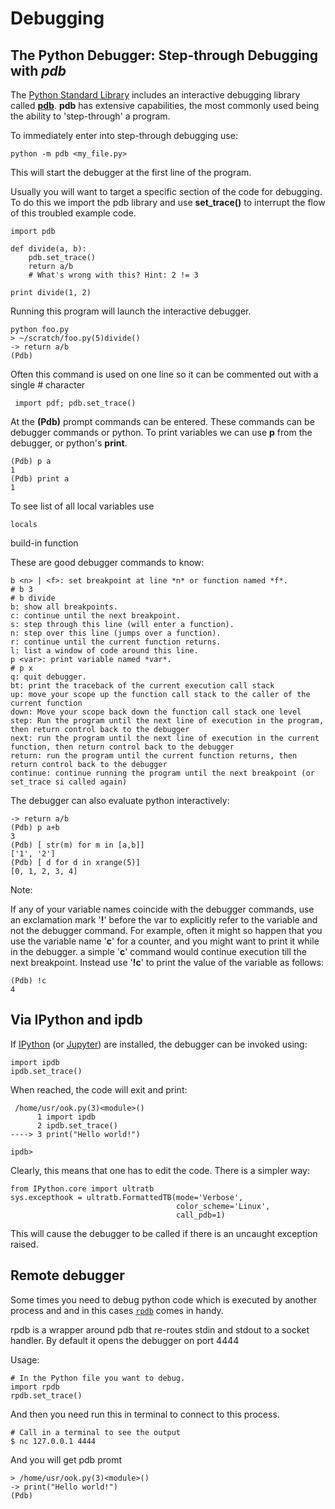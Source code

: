 # Debugging



## The Python Debugger: Step-through Debugging with _pdb_


The [Python Standard Library](https://docs.python.org/2/library/) includes an interactive debugging library called [**pdb**](https://docs.python.org/2/library/pdb.html). **pdb** has extensive capabilities, the most commonly used being the ability to 'step-through' a program.

To immediately enter into step-through debugging use:

```
python -m pdb <my_file.py>

```

This will start the debugger at the first line of the program.

Usually you will want to target a specific section of the code for debugging. To do this we import the pdb library and use **set_trace()** to interrupt the flow of this troubled example code.

```
import pdb

def divide(a, b):
    pdb.set_trace()
    return a/b 
    # What's wrong with this? Hint: 2 != 3

print divide(1, 2)

```

Running this program will launch the interactive debugger.

```
python foo.py 
> ~/scratch/foo.py(5)divide()
-> return a/b
(Pdb) 

```

Often this command is used on one line so it can be commented out with a single # character

```
 import pdf; pdb.set_trace()

```

At the **(Pdb)** prompt commands can be entered. These commands can be debugger commands or python. To print variables we can use **p** from the debugger, or python's **print**.

```
(Pdb) p a
1
(Pdb) print a
1

```

To see list of all local variables use

```
locals

```

build-in function

These are good debugger commands to know:

```
b <n> | <f>: set breakpoint at line *n* or function named *f*.
# b 3
# b divide
b: show all breakpoints.
c: continue until the next breakpoint.
s: step through this line (will enter a function).
n: step over this line (jumps over a function).
r: continue until the current function returns.
l: list a window of code around this line.
p <var>: print variable named *var*.
# p x
q: quit debugger.
bt: print the traceback of the current execution call stack
up: move your scope up the function call stack to the caller of the current function
down: Move your scope back down the function call stack one level
step: Run the program until the next line of execution in the program, then return control back to the debugger
next: run the program until the next line of execution in the current function, then return control back to the debugger
return: run the program until the current function returns, then return control back to the debugger
continue: continue running the program until the next breakpoint (or set_trace si called again)

```

The debugger can also evaluate python interactively:

```
-> return a/b
(Pdb) p a+b
3
(Pdb) [ str(m) for m in [a,b]] 
['1', '2']
(Pdb) [ d for d in xrange(5)]
[0, 1, 2, 3, 4]

```

Note:

If any of your variable names coincide with the debugger commands, use an exclamation mark '**!**' before the var to explicitly refer to the variable and not the debugger command. For example, often it might so happen that you use the variable name '**c**' for a counter, and you might want to print it while in the debugger. a simple '**c**' command would continue execution till the next breakpoint. Instead use '**!c**' to print the value of the variable as follows:

```
(Pdb) !c
4

```



## Via IPython and ipdb


If [IPython](http://ipython.org/) (or [Jupyter](http://jupyter.org/)) are installed, the debugger can be invoked using:

```
import ipdb
ipdb.set_trace()

```

When reached, the code will exit and print:

```
 /home/usr/ook.py(3)<module>()
      1 import ipdb
      2 ipdb.set_trace()
----> 3 print("Hello world!")

ipdb>

```

Clearly, this means that one has to edit the code. There is a simpler way:

```
from IPython.core import ultratb
sys.excepthook = ultratb.FormattedTB(mode='Verbose',
                                     color_scheme='Linux',
                                     call_pdb=1)

```

This will cause the debugger to be called if there is an uncaught exception raised.



## Remote debugger


Some times you need to debug python code which is executed by another process and and in this cases [`rpdb`](https://github.com/tamentis/rpdb/) comes in handy.

> 
rpdb is a wrapper around pdb that re-routes stdin and stdout to a socket handler. By default it opens the debugger on port 4444


Usage:

```
# In the Python file you want to debug.
import rpdb
rpdb.set_trace()

```

And then you need run this in terminal to connect to this process.

```
# Call in a terminal to see the output
$ nc 127.0.0.1 4444

```

And you will get pdb promt

```
> /home/usr/ook.py(3)<module>()
-> print("Hello world!")
(Pdb)

```

